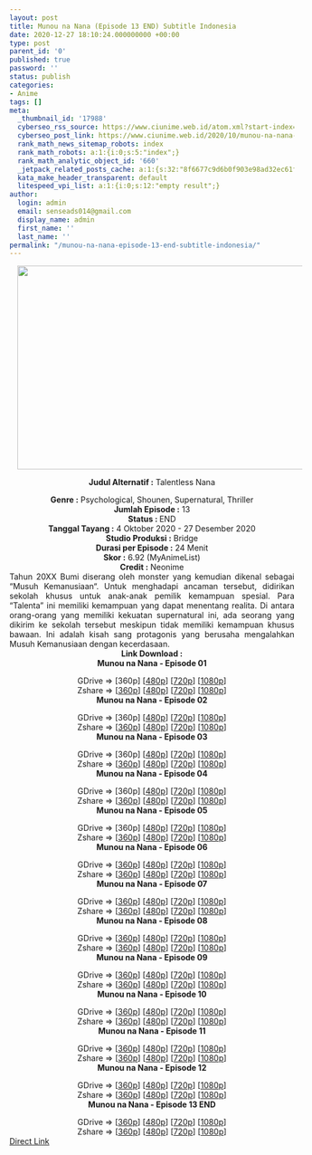 ```yaml
---
layout: post
title: Munou na Nana (Episode 13 END) Subtitle Indonesia
date: 2020-12-27 18:10:24.000000000 +00:00
type: post
parent_id: '0'
published: true
password: ''
status: publish
categories:
- Anime
tags: []
meta:
  _thumbnail_id: '17988'
  cyberseo_rss_source: https://www.ciunime.web.id/atom.xml?start-index=301&max-results=150
  cyberseo_post_link: https://www.ciunime.web.id/2020/10/munou-na-nana-subtitle-indonesia.html
  rank_math_news_sitemap_robots: index
  rank_math_robots: a:1:{i:0;s:5:"index";}
  rank_math_analytic_object_id: '660'
  _jetpack_related_posts_cache: a:1:{s:32:"8f6677c9d6b0f903e98ad32ec61f8deb";a:2:{s:7:"expires";i:1649586288;s:7:"payload";a:0:{}}}
  kata_make_header_transparent: default
  litespeed_vpi_list: a:1:{i:0;s:12:"empty result";}
author:
  login: admin
  email: senseads014@gmail.com
  display_name: admin
  first_name: ''
  last_name: ''
permalink: "/munou-na-nana-episode-13-end-subtitle-indonesia/"
---
```

<div style="text-align: center;">
<div style="text-align: left;">
<div class="separator" style="clear: both; text-align: center;"></div>
</div>
<div class="separator" style="clear: both; text-align: center;"><a href="https://1.bp.blogspot.com/-Xo58NB9qHA4/X3kQTIJCGyI/AAAAAAAAeUY/UvqUn7cQtsEDrvv1ZDS2s3Na_V0x6jWyACLcBGAsYHQ/s1280/Munou%2Bna%2BNana.jpg" style="margin-left: 1em; margin-right: 1em;"><img border="0" data-original-height="720" data-original-width="1280" height="360" src="{{ site.baseurl }}/assets/2020/12/Munou%2Bna%2BNana.jpg" width="640" /></a></div>
<p><b>Judul</b><b><b> Alternatif</b> :</b> Talentless Nana</div>
<div style="text-align: center;"><b><b>Genre :</b></b> Psychological, Shounen, Supernatural, Thriller</div>
<div style="text-align: center;"><b>Jumlah Episode :</b> 13<br /><b>Status : </b>END<br /><b>Tanggal Tayang :</b> 4 Oktober 2020&nbsp;- 27 Desember 2020<br /><b>Studio Produksi :</b> Bridge<br /><b>Durasi per Episode :</b> 24 Menit</div>
<div style="text-align: center;"><b>Skor :</b> 6.92 (MyAnimeList)<br /><b>Credit :</b> Neonime</div>
<div style="text-align: center;"></div>
<div style="text-align: justify;">Tahun 20XX Bumi diserang oleh monster yang kemudian dikenal sebagai “Musuh Kemanusiaan“. Untuk menghadapi ancaman tersebut, didirikan sekolah khusus untuk anak-anak pemilik kemampuan spesial. Para “Talenta” ini memiliki kemampuan yang dapat menentang realita. Di antara orang-orang yang memiliki kekuatan supernatural ini, ada seorang yang dikirim ke sekolah tersebut meskipun tidak memiliki kemampuan khusus bawaan. Ini adalah kisah sang protagonis yang berusaha mengalahkan Musuh Kemanusiaan dengan kecerdasaan.</div>
<div style="text-align: justify;"></div>
<div style="text-align: justify;"></div>
<div style="text-align: center;"><b>Link Download :</b></div>
<div style="text-align: center;"><b>Munou na Nana - Episode 01</b></p>
<div style="text-align: center;">GDrive =&gt; [360p] [<a href="https://drive.google.com/uc?export=download&amp;id=1X5Jhj622-B1hPN0DO8va_-xFHn97pv0K" target="_blank" rel="noopener">480p</a>] [<a href="https://drive.google.com/uc?export=download&amp;id=146xclT2LsUh79WZvV9dr6bUoucmPipbS" target="_blank" rel="noopener">720p</a>] [<a href="https://drive.google.com/uc?export=download&amp;id=1jq_rcskONsZsv8ZQBZF-DxItoT1hPdeS" target="_blank" rel="noopener">1080p</a>]<br />Zshare =&gt; [<a href="https://mir.cr/KCD4XJ4K" target="_blank" rel="noopener">360p</a>] [<a href="https://www107.zippyshare.com/v/eHGHlDeh/file.html" target="_blank" rel="noopener">480p</a>] [<a href="https://www47.zippyshare.com/v/nvdCtSGv/file.html" target="_blank" rel="noopener">720p</a>] [<a href="https://www95.zippyshare.com/v/wfI5bU2L/file.html" target="_blank" rel="noopener">1080p</a>] </div>
<div style="text-align: center;"><b>Munou na Nana - Episode 02</b></p>
<div>GDrive =&gt; [360p] [<a href="https://drive.google.com/uc?export=download&amp;id=1pGXnQYvoWBLn9ILCxmHBdOKiJCFQmGnF" target="_blank" rel="noopener">480p</a>] [<a href="https://drive.google.com/uc?export=download&amp;id=1kq-qZ4PEvGGbdXQ1hNrtBfmHdcu9h4Cd" target="_blank" rel="noopener">720p</a>] [<a href="https://drive.google.com/uc?export=download&amp;id=1hOGgDmxifMDGctWMs_yBV0ddYqsU2_yT" target="_blank" rel="noopener">1080p</a>]<br />Zshare =&gt; [<a href="https://www44.zippyshare.com/v/QKm0Zrd2/file.html" target="_blank" rel="noopener">360p</a>] [<a href="https://www104.zippyshare.com/v/uVyyz7bS/file.html" target="_blank" rel="noopener">480p</a>] [<a href="https://www84.zippyshare.com/v/4PVZSQZT/file.html" target="_blank" rel="noopener">720p</a>] [<a href="https://www109.zippyshare.com/v/ftorRn8t/file.html" target="_blank" rel="noopener">1080p</a>]</div>
<div><b>Munou na Nana - Episode 03</b></p>
<div>GDrive =&gt; [360p] [<a href="https://drive.google.com/uc?export=download&amp;id=1ctztrZIf2gy9EpyIz-AWPzOSgSHoHUm6" target="_blank" rel="noopener">480p</a>] [<a href="https://drive.google.com/uc?export=download&amp;id=1F0fhU2h3loG37VlUDvm9Sfs7WwirKHrG" target="_blank" rel="noopener">720p</a>] [<a href="https://drive.google.com/uc?export=download&amp;id=1_aPd6hey3DbGmQdl2DQUFbD0_ZTm76Se" target="_blank" rel="noopener">1080p</a>]<br />Zshare =&gt; [<a href="https://mir.cr/0GEGTF0G" target="_blank" rel="noopener">360p</a>] [<a href="https://www104.zippyshare.com/v/Pf5si7b3/file.html" target="_blank" rel="noopener">480p</a>] [<a href="https://www41.zippyshare.com/v/U4x8Jx1i/file.html" target="_blank" rel="noopener">720p</a>] [<a href="https://www76.zippyshare.com/v/7d4Nn7is/file.html" target="_blank" rel="noopener">1080p</a>]</div>
</div>
<div><b>Munou na Nana - Episode 04</b></p>
<div>GDrive =&gt; [360p] [<a href="https://drive.google.com/uc?export=download&amp;id=1EyJOPAwUALVpxW57KMwkhWILcm65IR1m" target="_blank" rel="noopener">480p</a>] [<a href="https://drive.google.com/uc?export=download&amp;id=19V_xh-kanL83Pjb1iyYUqUUGu3Kpt7-w" target="_blank" rel="noopener">720p</a>] [<a href="https://drive.google.com/uc?export=download&amp;id=1ZYarWpRgjTzndpUKL0qG96Kcy7g2sGXs" target="_blank" rel="noopener">1080p</a>]<br />Zshare =&gt; [<a href="https://mir.cr/BTAUNLEI" target="_blank" rel="noopener">360p</a>] [<a href="https://www26.zippyshare.com/v/L2efKX0Y/file.html" target="_blank" rel="noopener">480p</a>] [<a href="https://www41.zippyshare.com/v/FJPtrZR4/file.html" target="_blank" rel="noopener">720p</a>] [<a href="https://www21.zippyshare.com/v/ySJK3Ig0/file.html" target="_blank" rel="noopener">1080p</a>]</div>
</div>
<div><b>Munou na Nana - Episode 05</b></p>
<div>GDrive =&gt; [360p] [<a href="https://drive.google.com/uc?export=download&amp;id=1bYeibAK88wo0gUaUvM2_sBrdcVRUf_rQ" target="_blank" rel="noopener">480p</a>] [<a href="https://drive.google.com/uc?export=download&amp;id=1yTW9_foLrXL8U_vXVDLQN06GkSq0Rjx0" target="_blank" rel="noopener">720p</a>] [<a href="https://drive.google.com/uc?export=download&amp;id=1C2vyrt4-BVQ-Gh-BBkUPjVOAFc77lpmM" target="_blank" rel="noopener">1080p</a>]<br />Zshare =&gt; [<a href="https://mir.cr/1BWZSSD8" target="_blank" rel="noopener">360p</a>] [<a href="https://www17.zippyshare.com/v/7aUMecuS/file.html" target="_blank" rel="noopener">480p</a>] [<a href="https://www94.zippyshare.com/v/eaTLAjL9/file.html" target="_blank" rel="noopener">720p</a>] [<a href="https://www56.zippyshare.com/v/BcLtkGTA/file.html" target="_blank" rel="noopener">1080p</a>]</div>
</div>
<div><b>Munou na Nana - Episode 06</b></p>
<div>GDrive =&gt; [<a href="https://acefile.co/f/31534113/neonime_mnnana_-_06-360p-zip" target="_blank" rel="noopener">360p</a>] [<a href="https://drive.google.com/uc?export=download&amp;id=1sLqJMoAasAYjrbFSYpW5um4nhBZjWi1F" target="_blank" rel="noopener">480p</a>] [<a href="https://drive.google.com/uc?export=download&amp;id=1AHmXycGdjMKrIAct-bBBacLktQAUUSf1" target="_blank" rel="noopener">720p</a>] [<a href="https://drive.google.com/uc?export=download&amp;id=1t9TbbB7Ta4e03Pv2o8YpCfVG1FlCJXR1" target="_blank" rel="noopener">1080p</a>]<br />Zshare =&gt; [<a href="https://mir.cr/1YTMFP0G" target="_blank" rel="noopener">360p</a>] [<a href="https://www102.zippyshare.com/v/p8h8kBxu/file.html" target="_blank" rel="noopener">480p</a>] [<a href="https://www2.zippyshare.com/v/e60xTI2D/file.html" target="_blank" rel="noopener">720p</a>] [<a href="https://www86.zippyshare.com/v/wZuVWp7p/file.html" target="_blank" rel="noopener">1080p</a>]</div>
</div>
<div><b>Munou na Nana - Episode 07</b></p>
<div>GDrive =&gt; [<a href="https://acefile.co/f/31890983/neonime_mnnana_-_07-360p-zip" target="_blank" rel="noopener">360p</a>] [<a href="https://drive.google.com/uc?export=download&amp;id=1Zb9IJ9HHg1dLPQZRqhZgJd90LWi4jRyt" target="_blank" rel="noopener">480p</a>] [<a href="https://drive.google.com/uc?export=download&amp;id=16zz_slYHNKL2JBvuMoMusnOxr0L48KWd" target="_blank" rel="noopener">720p</a>] [<a href="https://drive.google.com/uc?export=download&amp;id=1DEw1FoD7MWnZ2jI3Uyh6PG57s6woQsa-" target="_blank" rel="noopener">1080p</a>]<br />Zshare =&gt; [<a href="https://www47.zippyshare.com/v/2gse3GqO/file.html" target="_blank" rel="noopener">360p</a>] [<a href="https://www67.zippyshare.com/v/pFcLYnAn/file.html" target="_blank" rel="noopener">480p</a>] [<a href="https://www114.zippyshare.com/v/cigdNSlI/file.html" target="_blank" rel="noopener">720p</a>] [<a href="https://www7.zippyshare.com/v/Z17jMoMM/file.html" target="_blank" rel="noopener">1080p</a>]</div>
</div>
<div><b>Munou na Nana - Episode 08</b></p>
<div>GDrive =&gt; [<a href="https://acefile.co/f/32245106/neonime_mnnana_-_08-360p-zip" target="_blank" rel="noopener">360p</a>] [<a href="https://drive.google.com/uc?export=download&amp;id=1-1c3LLQGtt-rLo-qjgw8VPvpMTaY2CPO" target="_blank" rel="noopener">480p</a>] [<a href="https://drive.google.com/uc?export=download&amp;id=1YkY3ec9N5IE8R4SyowVaZDBx8rW0Q2Cv" target="_blank" rel="noopener">720p</a>] [<a href="https://drive.google.com/uc?export=download&amp;id=1pXps1E1dOco--09E2WRajaWLZ76mTM88" target="_blank" rel="noopener">1080p</a>]<br />Zshare =&gt; [<a href="https://www70.zippyshare.com/v/ZEmyQWvj/file.html" target="_blank" rel="noopener">360p</a>] [<a href="https://www106.zippyshare.com/v/6h0sRdzi/file.html" target="_blank" rel="noopener">480p</a>] [<a href="https://www71.zippyshare.com/v/RWGeZ7oa/file.html" target="_blank" rel="noopener">720p</a>] [<a href="https://www12.zippyshare.com/v/G1DHHuVJ/file.html" target="_blank" rel="noopener">1080p</a>]</div>
</div>
<div><b>Munou na Nana - Episode 09</b></p>
<div>GDrive =&gt; [<a href="https://acefile.co/f/32614086/neonime_mnnana_-_09-360p-zip" target="_blank" rel="noopener">360p</a>] [<a href="https://drive.google.com/uc?export=download&amp;id=1DUAULchiANRBk_-Pfd5qgGRhZKwCOCYd" target="_blank" rel="noopener">480p</a>] [<a href="https://drive.google.com/uc?export=download&amp;id=1-hxis4itZver7XXvFaQ055qlJxZS0Qp2" target="_blank" rel="noopener">720p</a>] [<a href="https://drive.google.com/uc?export=download&amp;id=1jjP1Y7mmWj_rOP0GPDwrmMU3cKl9iVPr" target="_blank" rel="noopener">1080p</a>]<br />Zshare =&gt; [<a href="https://www109.zippyshare.com/v/Hb6w6OkB/file.html" target="_blank" rel="noopener">360p</a>] [<a href="https://www8.zippyshare.com/v/RC2PqKal/file.html" target="_blank" rel="noopener">480p</a>] [<a href="https://www102.zippyshare.com/v/yVsTdk9t/file.html" target="_blank" rel="noopener">720p</a>] [<a href="https://www3.zippyshare.com/v/lsAYzTrO/file.html" target="_blank" rel="noopener">1080p</a>]</div>
</div>
<div><b>Munou na Nana - Episode 10</b></p>
<div>GDrive =&gt; [<a href="https://acefile.co/f/32988563/neonime_mnnana_-_10-360p-zip" target="_blank" rel="noopener">360p</a>] [<a href="https://drive.google.com/uc?export=download&amp;id=1OkXg9mpVOoPeyykVh2tLmpGuhJKxlUM3" target="_blank" rel="noopener">480p</a>] [<a href="https://drive.google.com/uc?export=download&amp;id=1y1oRtnSvqBkSPv6nHZD94KbZLvjReDY9" target="_blank" rel="noopener">720p</a>] [<a href="https://drive.google.com/uc?export=download&amp;id=1aY0uE3iJsHcvp4HByLmJDrRSndQRn66g" target="_blank" rel="noopener">1080p</a>]<br />Zshare =&gt; [<a href="https://www42.zippyshare.com/v/EdorIATc/file.html" target="_blank" rel="noopener">360p</a>] [<a href="https://www89.zippyshare.com/v/ZgO7amF3/file.html" target="_blank" rel="noopener">480p</a>] [<a href="https://www81.zippyshare.com/v/XnHTGBco/file.html" target="_blank" rel="noopener">720p</a>] [<a href="https://www48.zippyshare.com/v/RIJzt9fP/file.html" target="_blank" rel="noopener">1080p</a>]</div>
</div>
<div><b>Munou na Nana - Episode 11</b></p>
<div>GDrive =&gt; [<a href="https://acefile.co/f/33391555/neonime_mnnana_-_11-360p-zip" target="_blank" rel="noopener">360p</a>] [<a href="https://drive.google.com/uc?export=download&amp;id=1OX_740YwbWXwm4tAT6s0FEogSA6qYctE" target="_blank" rel="noopener">480p</a>] [<a href="https://drive.google.com/uc?export=download&amp;id=1Bdvr8F6bXu-hyCpZrs035K2BgCItsCxE" target="_blank" rel="noopener">720p</a>] [<a href="https://drive.google.com/uc?export=download&amp;id=1q-ZMhGC0tlSwJUjvEDJI5g-dkuq-cbeR" target="_blank" rel="noopener">1080p</a>]<br />Zshare =&gt; [<a href="https://www68.zippyshare.com/v/H4rhewPS/file.html" target="_blank" rel="noopener">360p</a>] [<a href="https://www14.zippyshare.com/v/6dvVi1Sq/file.html" target="_blank" rel="noopener">480p</a>] [<a href="https://www20.zippyshare.com/v/ONyawmhL/file.html" target="_blank" rel="noopener">720p</a>] [<a href="https://www92.zippyshare.com/v/1hxmZn4Q/file.html" target="_blank" rel="noopener">1080p</a>]</div>
</div>
<div><b>Munou na Nana - Episode 12</b></p>
<div>GDrive =&gt; [<a href="https://acefile.co/f/33810838/neonime_mnnana_-_12-360p-zip" target="_blank" rel="noopener">360p</a>] [<a href="https://drive.google.com/uc?export=download&amp;id=1VHOD31FJriM_-RfiA-f5nzpeD8l_NMYK" target="_blank" rel="noopener">480p</a>] [<a href="https://drive.google.com/uc?export=download&amp;id=1o1wSzS1cD5TsdwMs7-mWiiXhqiKwYWZB" target="_blank" rel="noopener">720p</a>] [<a href="https://drive.google.com/uc?export=download&amp;id=10ScsryurRk26v2V7ls-uYZE__AJUpus5" target="_blank" rel="noopener">1080p</a>]<br />Zshare =&gt; [<a href="https://www94.zippyshare.com/v/SfqpiOHW/file.html" target="_blank" rel="noopener">360p</a>] [<a href="https://www24.zippyshare.com/v/TwV1CWuu/file.html" target="_blank" rel="noopener">480p</a>] [<a href="https://www62.zippyshare.com/v/Ig4XkfaS/file.html" target="_blank" rel="noopener">720p</a>] [<a href="https://www53.zippyshare.com/v/FFvkbJ7V/file.html" target="_blank" rel="noopener">1080p</a>]</div>
</div>
<div><b>Munou na Nana - Episode 13 END</b></p>
<div>GDrive =&gt; [<a href="https://acefile.co/f/34262686/neonime_mnnana_-_13-360p-zip" target="_blank" rel="noopener">360p</a>] [<a href="https://drive.google.com/uc?export=download&amp;id=1M3KC-kYZxKtuflG3vSdWJ4sUO6KMNHDQ" target="_blank" rel="noopener">480p</a>] [<a href="https://drive.google.com/uc?export=download&amp;id=1oII0Fwht15NoySlM6geHpX6ifPxnQtnu" target="_blank" rel="noopener">720p</a>] [<a href="https://drive.google.com/uc?export=download&amp;id=1e7--hiVKl7Tc5RrNJehUzhZKHuEbzv0h" target="_blank" rel="noopener">1080p</a>]<br />Zshare =&gt; [<a href="https://www109.zippyshare.com/v/qKk4dkVD/file.html" target="_blank" rel="noopener">360p</a>] [<a href="https://www43.zippyshare.com/v/OyJcwowH/file.html" target="_blank" rel="noopener">480p</a>] [<a href="https://www5.zippyshare.com/v/dxubz5Yc/file.html" target="_blank" rel="noopener">720p</a>] [<a href="https://www7.zippyshare.com/v/gPsjiaIV/file.html" target="_blank" rel="noopener">1080p</a>]</div>
</div>
</div>
</div>
<link rel="stylesheet" href="https://cdnjs.cloudflare.com/ajax/libs/font-awesome/4.7.0/css/font-awesome.min.css" />
<div class="divbtn"> <a href="https://handymansurrender.com/fihup8buzv?key=94550f7ce39444073321dde3b8782f97" class="btn"><i class="fa fa-download"></i> Direct Link</a> </div>

